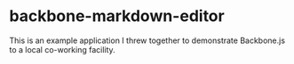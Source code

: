 backbone-markdown-editor
========================

This is an example application I threw together to demonstrate Backbone.js to a local co-working facility.